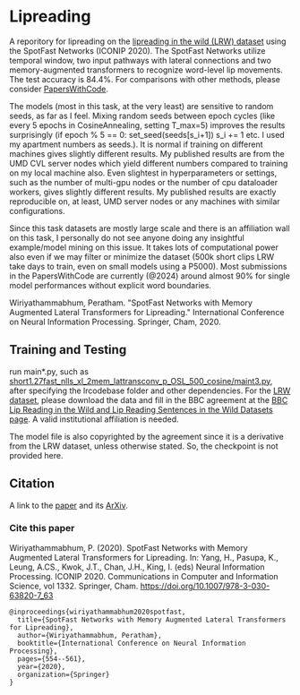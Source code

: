 # Lipreading

A reporitory for lipreading on the [lipreading in the wild (LRW) dataset](https://www.robots.ox.ac.uk/~vgg/data/lip_reading/lrw1.html) using the SpotFast Networks (ICONIP 2020). 
The SpotFast Networks utilize temporal window, two input pathways with lateral connections and two memory-augmented transformers to recognize word-level lip movements. The test accuracy is 84.4%. For comparisons with other methods, please consider [PapersWithCode](https://paperswithcode.com/sota/lipreading-on-lip-reading-in-the-wild). 

The models (most in this task, at the very least) are sensitive to random seeds, as far as I feel. Mixing random seeds between epoch cycles (like every 5 epochs in CosineAnnealing, setting T_max=5) improves the results surprisingly (if epoch % 5 == 0: set_seed(seeds[s_i+1]) s_i += 1 etc. I used my apartment numbers as seeds.). It is normal if training on different machines gives slightly different results. My published results are from the UMD CVL server nodes which yield different numbers compared to training on my local machine also. Even slightest in hyperparameters or settings, such as the number of multi-gpu nodes or the number of cpu dataloader workers, gives slightly different results. My published results are exactly reproducible on, at least, UMD server nodes or any machines with similar configurations.

Since this task datasets are mostly large scale and there is an affiliation wall on this task, I personally do not see anyone doing any insightful example/model mining on this issue. It takes lots of computational power also even if we may filter or minimize the dataset (500k short clips LRW take days to train, even on small models using a P5000). Most submissions in the PapersWithCode are currently (@2024) around almost 90% for single model performances without explicit word boundaries.

Wiriyathammabhum, Peratham. "SpotFast Networks with Memory Augmented Lateral Transformers for Lipreading." 
International Conference on Neural Information Processing. Springer, Cham, 2020.

## Training and Testing
run main*.py, such as [short1.27fast_nlls_xl_2mem_lattransconv_p_OSL_500_cosine/maint3.py](short1.27fast_nlls_xl_2mem_lattransconv_p_OSL_500_cosine/maint3.py), after specifying the lrcodebase folder and other dependencies. For the [LRW dataset](https://www.robots.ox.ac.uk/~vgg/data/lip_reading/lrw1.html), please download the data and fill in the BBC agreement at the [BBC Lip Reading in the Wild and Lip Reading Sentences in the Wild Datasets page](https://www.bbc.co.uk/rd/projects/lip-reading-datasets). A valid institutional affiliation is needed. 

The model file is also copyrighted by the agreement since it is a derivative from the LRW dataset, unless otherwise stated. So, the checkpoint is not provided here.

## Citation
A link to the [paper](https://link.springer.com/chapter/10.1007/978-3-030-63820-7_63) and its [ArXiv](https://arxiv.org/abs/2005.10903).

### Cite this paper

Wiriyathammabhum, P. (2020). SpotFast Networks with Memory Augmented Lateral Transformers for Lipreading. In: Yang, H., Pasupa, K., Leung, A.CS., Kwok, J.T., Chan, J.H., King, I. (eds) Neural Information Processing. ICONIP 2020. Communications in Computer and Information Science, vol 1332. Springer, Cham. https://doi.org/10.1007/978-3-030-63820-7_63

```bixtex
@inproceedings{wiriyathammabhum2020spotfast,
  title={SpotFast Networks with Memory Augmented Lateral Transformers for Lipreading},
  author={Wiriyathammabhum, Peratham},
  booktitle={International Conference on Neural Information Processing},
  pages={554--561},
  year={2020},
  organization={Springer}
}
```
